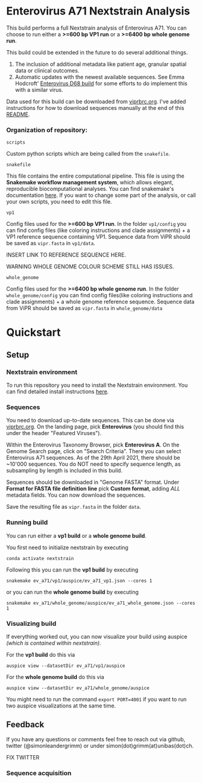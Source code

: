 # Enterovirus A71 Nextstrain Analysis

This build performs a full Nextstrain analysis of Enterovirus A71. You can choose to run either a **>=600 bp VP1 run** or a **>=6400 bp whole genome run**.

This build could be extended in the future to do several additional things. 
 1. The inclusion of additional metadata like patient age, granular spatial data or clinical outcomes.
 2. Automatic updates with the newest available sequences. See Emma Hodcroft' [Enterovirus D68 build](https://github.com/nextstrain/enterovirus_d68) for some efforts to do implement this with a similar virus.

Data used for this build can be downloaded from [viprbrc.org](viprbrc.org). I've added instructions for how to download sequences manually at the end of this [README](#Sequence-Acquisition).

### Organization of repository:

```
scripts
```
Custom python scripts which are being called from the `snakefile`. 

```
snakefile
```
This file contains the entire computational pipeline. This file is using the **Snakemake workflow management system**, which allows elegant, reproducible biocomputational analyses. You can find snakemake's documentation [here](https://snakemake.readthedocs.io/en/stable/). If you want to change some part of the analysis, or call your own scripts, you need to edit this file. 
```
vp1
```
Config files used for the **>=600 bp VP1 run**. In the folder `vp1/config` you can find config files (like coloring instructions and clade assignments) + a VP1 reference sequence containing VP1. Sequence data from ViPR should be saved as `vipr.fasta` in `vp1/data`.

INSERT LINK TO REFERENCE SEQUENCE HERE.


WARNING WHOLE GENOME COLOUR SCHEME STILL HAS ISSUES.
```
whole_genome
```
Config files used for the **>=6400 bp whole genome run**. In the folder `whole_genome/config` you can find config files(like coloring instructions and clade assignments) + a whole genome reference sequence. Sequence data from ViPR should be saved as `vipr.fasta` in `whole_genome/data`

# Quickstart

## Setup

### Nextstrain environment
To run this repository you need to install the Nextstrain environment. You can find detailed install instructions [here](https://docs.nextstrain.org/en/latest/guides/install/local-installation.html).

### Sequences

You need to download up-to-date sequences. This can be done via [viprbrc.org](viprbrc.org). On the landing page, pick **Enterovirus** (you should find this under the header "Featured Viruses").

Within the Enterovirus Taxonomy Browser, pick **Enterovirus A**. On the Genome Search page, click on "Search Criteria". There you can select Enterovirus A71 sequences. As of the 29th April 2021, there should be ~10'000 sequences. You do NOT need to specify sequence length, as subsampling by length is included in this build.

Sequences should be downloaded  in "Genome FASTA" format. Under **Format for FASTA file definition line** pick **Custom format**, adding *ALL* metadata fields. You can now download the sequences.

Save the resulting file as `vipr.fasta` in the folder `data`.

### Running build

You can run either a **vp1 build** or a **whole genome build**.

You first need to initialize nextstrain by executing
```
conda activate nextstrain
```

Following this you can run the **vp1 build** by executing

```
snakemake ev_a71/vp1/auspice/ev_a71_vp1.json --cores 1
```

or you can run the **whole genome build** by executing
```
snakemake ev_a71/whole_genome/auspice/ev_a71_whole_genome.json --cores 1
```

### Visualizing build

If everything worked out, you can now visualize your build using auspice *(which is contained within nextstrain)*. 

For the **vp1 build** do this via
```
auspice view --datasetDir ev_a71/vp1/auspice
```

For the **whole genome build** do this via
```
auspice view --datasetDir ev_a71/whole_genome/auspice
```

You might need to run the command `export PORT=4001` if you want to run two auspice visualizations at the same time.

## Feedback

If you have any questions or comments feel free to reach out via github, twitter (@simonleandergrimm) or under simon(dot)grimm(at)unibas(dot)ch.

FIX TWITTER


### Sequence acquisition